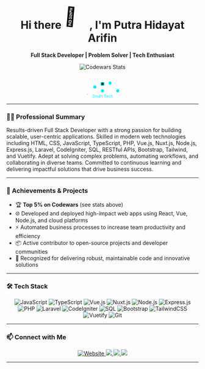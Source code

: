 <h1 align="center">Hi there 
<span id="wave">
<span align="center">
    <svg width="60" height="60" viewBox="0 0 60 60">
        <text x="0" y="45" font-size="48" id="svgWave">👋</text>
        <style>
            #svgWave {
                animation: wave 1.5s infinite;
                transform-origin: 20% 70%;
            }
            @keyframes wave {
                0% { transform: rotate(0deg); }
                15% { transform: rotate(15deg); }
                30% { transform: rotate(-10deg); }
                45% { transform: rotate(15deg); }
                60% { transform: rotate(0deg); }
                100% { transform: rotate(0deg); }
            }
        </style>
    </svg>
</span>
</span>, I'm Putra Hidayat Arifin</h1>

<p align="center"><strong>Full Stack Developer | Problem Solver | Tech Enthusiast</strong></p>

<p align="center">
        <img src="https://github.r2v.ch/codewars?user=PutraHidayatA&hide_clan=true&name=true&top_languages=true&stroke=%23ffeb95&theme=nightowl" alt="Codewars Stats" />
</p>

<!-- Creative live animation: Growing tree SVG -->
<p align="center">
    <svg width="120" height="60" viewBox="0 0 120 60">
        <g>
            <!-- Animated circuit lines -->
            <polyline points="20,50 40,30 60,40 80,20 100,40" fill="none" stroke="#00eaff" stroke-width="2">
                <animate attributeName="stroke-dasharray" values="0,100;40,60;0,100" dur="2s" repeatCount="indefinite"/>
            </polyline>
            <!-- Pulsing nodes -->
            <circle cx="40" cy="30" r="4" fill="#00eaff">
                <animate attributeName="r" values="4;7;4" dur="1.2s" repeatCount="indefinite"/>
            </circle>
            <circle cx="60" cy="40" r="4" fill="#00eaff">
                <animate attributeName="r" values="4;7;4" dur="1.2s" repeatCount="indefinite" begin="0.4s"/>
            </circle>
            <circle cx="80" cy="20" r="4" fill="#00eaff">
                <animate attributeName="r" values="4;7;4" dur="1.2s" repeatCount="indefinite" begin="0.8s"/>
            </circle>
            <circle cx="100" cy="40" r="4" fill="#00eaff">
                <animate attributeName="r" values="4;7;4" dur="1.2s" repeatCount="indefinite" begin="1.2s"/>
            </circle>
            <!-- Central smart chip -->
            <rect x="56" y="18" width="8" height="8" rx="2" fill="#222" stroke="#00eaff" stroke-width="2">
                <animate attributeName="fill" values="#222;#00eaff;#222" dur="2s" repeatCount="indefinite"/>
            </rect>
        </g>
        <text x="60" y="58" font-size="10" fill="#00eaff" text-anchor="middle">Smart Tech</text>
    </svg>
</p>

---

### 👨‍💻 Professional Summary

Results-driven Full Stack Developer with a strong passion for building scalable, user-centric applications. Skilled in modern web technologies including HTML, CSS, JavaScript, TypeScript, PHP, Vue.js, Nuxt.js, Node.js, Express.js, Laravel, CodeIgniter, SQL, RESTful APIs, Bootstrap, Tailwind, and Vuetify. Adept at solving complex problems, automating workflows, and collaborating in diverse teams. Committed to continuous learning and delivering impactful solutions that drive business success.

---

### 🚀 Achievements & Projects

- 🏆 **Top 5% on Codewars** (see stats above)
- 🌐 Developed and deployed high-impact web apps using React, Vue, Node.js, and cloud platforms
- ⚡ Automated business processes to increase team productivity and efficiency
- 📦 Active contributor to open-source projects and developer communities
- 🏅 Recognized for delivering robust, maintainable code and innovative solutions

---

### 🛠️ Tech Stack

<p align="center">
    <img src="https://img.shields.io/badge/-JavaScript-black?style=flat-square&logo=javascript" alt="JavaScript"/>
    <img src="https://img.shields.io/badge/-TypeScript-black?style=flat-square&logo=typescript" alt="TypeScript"/>
    <img src="https://img.shields.io/badge/-Vue.js-black?style=flat-square&logo=vue.js" alt="Vue.js"/>
    <img src="https://img.shields.io/badge/-Nuxt.js-black?style=flat-square&logo=nuxt" alt="Nuxt.js"/>
    <img src="https://img.shields.io/badge/-Node.js-black?style=flat-square&logo=node.js" alt="Node.js"/>
    <img src="https://img.shields.io/badge/-Express.js-black?style=flat-square&logo=express" alt="Express.js"/>
    <img src="https://img.shields.io/badge/-PHP-black?style=flat-square&logo=php" alt="PHP"/>
    <img src="https://img.shields.io/badge/-Laravel-black?style=flat-square&logo=laravel" alt="Laravel"/>
    <img src="https://img.shields.io/badge/-CodeIgniter-black?style=flat-square&logo=codeigniter" alt="CodeIgniter"/>
    <img src="https://img.shields.io/badge/-SQL-black?style=flat-square&logo=mysql" alt="SQL"/>
    <img src="https://img.shields.io/badge/-Bootstrap-black?style=flat-square&logo=bootstrap" alt="Bootstrap"/>
    <img src="https://img.shields.io/badge/-TailwindCSS-black?style=flat-square&logo=tailwind-css" alt="TailwindCSS"/>
    <img src="https://img.shields.io/badge/-Vuetify-black?style=flat-square&logo=vuetify" alt="Vuetify"/>
    <img src="https://img.shields.io/badge/-Git-black?style=flat-square&logo=git" alt="Git"/>
</p>

---

### 📫 Connect with Me

<p align="center">
    <a href="https://putra-hidayat-arifin.vercel.app/">
        <img src="https://img.shields.io/badge/-Website-1a202c?style=flat-square&logo=vercel&logoColor=white" alt="Website">
    </a>
    <a href="https://www.linkedin.com/in/putra-hidayat-arifin">
        <img src="https://img.shields.io/badge/-LinkedIn-0077B5?style=flat-square&logo=linkedin&logoColor=white">
    </a>
    <a href="https://www.instagram.com/pu_hi_ar">
        <img src="https://img.shields.io/badge/-Instagram-purple?style=flat-square&logo=instagram">
    </a>
    <a href="mailto:putrahidayatarifin@gmail.com">
        <img src="https://img.shields.io/badge/-Gmail-black?style=flat-square&logo=gmail">
    </a>
</p>

---
